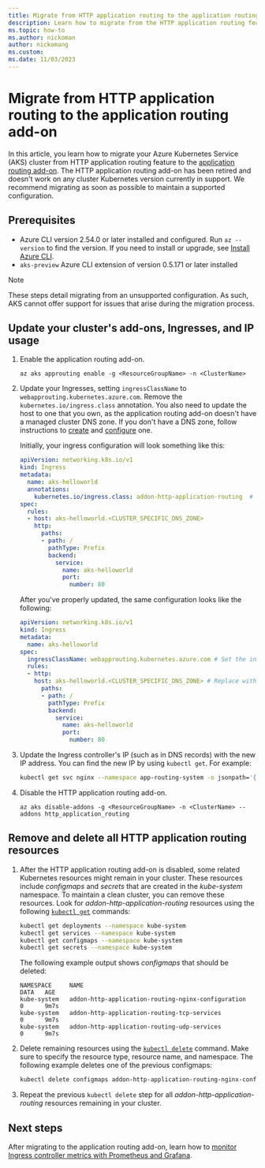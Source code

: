 ```yaml
---
title: Migrate from HTTP application routing to the application routing add-on
description: Learn how to migrate from the HTTP application routing feature to the application routing add-on.
ms.topic: how-to
ms.author: nickoman
author: nickomang
ms.custom:
ms.date: 11/03/2023
---
```


# Migrate from HTTP application routing to the application routing add-on

In this article, you learn how to migrate your Azure Kubernetes Service (AKS) cluster from HTTP application routing feature to the [application routing add-on](./app-routing.md). The HTTP application routing add-on has been retired and doesn't work on any cluster Kubernetes version currently in support. We recommend migrating as soon as possible to maintain a supported configuration.

## Prerequisites

- Azure CLI version 2.54.0 or later installed and configured. Run `az --version` to find the version. If you need to install or upgrade, see [Install Azure CLI][install-azure-cli].
- `aks-preview` Azure CLI extension of version 0.5.171 or later installed

> [!NOTE]
> These steps detail migrating from an unsupported configuration. As such, AKS cannot offer support for issues that arise during the migration process.

## Update your cluster's add-ons, Ingresses, and IP usage

1. Enable the application routing add-on.

    ```azurecli-interactive
    az aks approuting enable -g <ResourceGroupName> -n <ClusterName>
    ```

2. Update your Ingresses, setting `ingressClassName` to `webapprouting.kubernetes.azure.com`. Remove the `kubernetes.io/ingress.class` annotation. You also need to update the host to one that you own, as the application routing add-on doesn't have a managed cluster DNS zone. If you don't have a DNS zone, follow instructions to [create][app-routing-dns-create] and [configure][app-routing-dns-configure] one.

    Initially, your ingress configuration will look something like this:

    ```yaml
    apiVersion: networking.k8s.io/v1
    kind: Ingress
    metadata:
      name: aks-helloworld
      annotations:
        kubernetes.io/ingress.class: addon-http-application-routing  # Remove the ingress class annotation
    spec:
      rules:
      - host: aks-helloworld.<CLUSTER_SPECIFIC_DNS_ZONE>
        http:
          paths:
          - path: /
            pathType: Prefix
            backend:
              service:
                name: aks-helloworld
                port:
                  number: 80
    ```

    After you've properly updated, the same configuration looks like the following:

    ```yaml
    apiVersion: networking.k8s.io/v1
    kind: Ingress
    metadata:
      name: aks-helloworld
    spec:
      ingressClassName: webapprouting.kubernetes.azure.com # Set the ingress class property to refer to the application routing add-on ingress class
      rules:
      - http:
        host: aks-helloworld.<CLUSTER_SPECIFIC_DNS_ZONE> # Replace with your own hostname
          paths:
          - path: /
            pathType: Prefix
            backend:
              service:
                name: aks-helloworld
                port:
                  number: 80
    ```

3. Update the Ingress controller's IP (such as in DNS records) with the new IP address. You can find the new IP by using `kubectl get`. For example:

    ```bash
    kubectl get svc nginx --namespace app-routing-system -o jsonpath='{.status.loadBalancer.ingress[0].ip}'
    ```

4. Disable the HTTP application routing add-on.

    ```azurecli-interactive
    az aks disable-addons -g <ResourceGroupName> -n <ClusterName> --addons http_application_routing
    ```

## Remove and delete all HTTP application routing resources

1. After the HTTP application routing add-on is disabled, some related Kubernetes resources might remain in your cluster. These resources include *configmaps* and *secrets* that are created in the *kube-system* namespace. To maintain a clean cluster, you can remove these resources. Look for *addon-http-application-routing* resources using the following [`kubectl get`][kubectl-get] commands:

    ```bash
    kubectl get deployments --namespace kube-system
    kubectl get services --namespace kube-system
    kubectl get configmaps --namespace kube-system
    kubectl get secrets --namespace kube-system
    ```

    The following example output shows *configmaps* that should be deleted:

    ```output
    NAMESPACE     NAME                                                       DATA   AGE
    kube-system   addon-http-application-routing-nginx-configuration         0      9m7s
    kube-system   addon-http-application-routing-tcp-services                0      9m7s
    kube-system   addon-http-application-routing-udp-services                0      9m7s
    ```

1. Delete remaining resources using the [`kubectl delete`][kubectl-delete] command. Make sure to specify the resource type, resource name, and namespace. The following example deletes one of the previous configmaps:

    ```bash
    kubectl delete configmaps addon-http-application-routing-nginx-configuration --namespace kube-system
    ```

1. Repeat the previous `kubectl delete` step for all *addon-http-application-routing* resources remaining in your cluster.

## Next steps

After migrating to the application routing add-on, learn how to [monitor Ingress controller metrics with Prometheus and Grafana](./app-routing-nginx-prometheus.md).

<!-- INTERNAL LINKS -->
[install-azure-cli]: /cli/azure/install-azure-cli
[app-routing-dns-create]: ./app-routing-dns-ssl.md#create-a-public-azure-dns-zone
[app-routing-dns-configure]: ./app-routing-dns-ssl.md#attach-azure-dns-zone-to-the-application-routing-add-on

<!-- EXTERNAL LINKS -->
[kubectl-get]: https://kubernetes.io/docs/reference/generated/kubectl/kubectl-commands#get
[kubectl-delete]: https://kubernetes.io/docs/reference/generated/kubectl/kubectl-commands#delete
